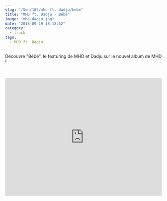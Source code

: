 ```yaml
--- 
slug: "/Son/185/mhd ft. dadju/bebe"
title: "MHD ft. Dadju - Bébé"
image: "mhd-dadju.jpg"
date: "2018-09-19 18:18:52"
category:
  - track
tags:
  - MHD ft  Dadju
---
```

<p>Découvre "Bébé", le featuring de MHD et Dadju sur le nouvel album de MHD !</p><br/><p><iframe src="https://open.spotify.com/embed?uri=spotify%3Atrack%3A2sjJrFhDT0oP3fyCocTVyX" width="100%" height="380" frameborder="0" allowtransparency="true" allow="encrypted-media"></iframe></p>